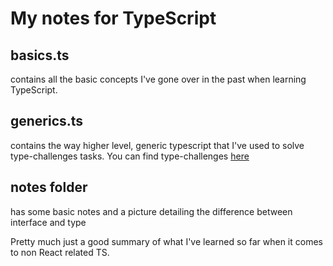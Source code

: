 # My notes for TypeScript

## basics.ts
 contains all the basic concepts I've gone over in the past when learning TypeScript.


## generics.ts
 contains the way higher level, generic typescript that I've used to solve type-challenges tasks.
You can find type-challenges [here](https://tsch.js.org/)

## notes folder
has some basic notes and a picture detailing the difference between interface and type

Pretty much just a good summary of what I've learned so far when it comes to non React related TS.